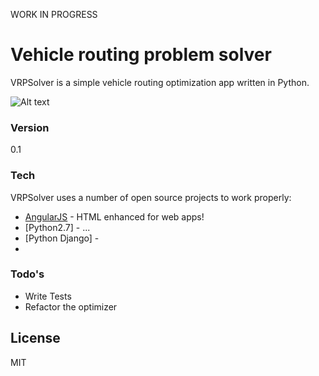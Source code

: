 WORK IN PROGRESS
# Vehicle routing problem solver

VRPSolver is a simple vehicle routing optimization app written in Python.

![Alt text](http://full/path/to/img.jpg "Optional title")

### Version
0.1

### Tech

VRPSolver uses a number of open source projects to work properly:

* [AngularJS] - HTML enhanced for web apps!
* [Python2.7] - ...
* [Python Django] - 
* 


### Todo's

 - Write Tests
 - Refactor the optimizer

License
----

MIT

[AngularJS]:http://angularjs.org

